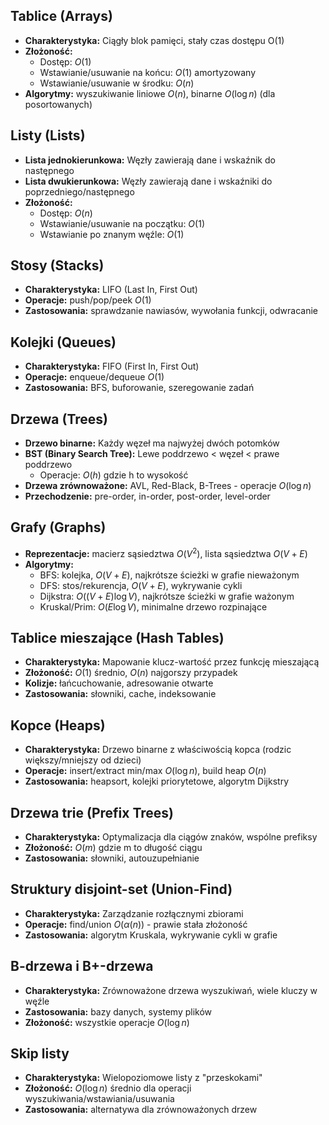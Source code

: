 
## Tablice (Arrays)

- **Charakterystyka:** Ciągły blok pamięci, stały czas dostępu O(1)
- **Złożoność:**
    - Dostęp: $O(1)$
    - Wstawianie/usuwanie na końcu: $O(1)$ amortyzowany
    - Wstawianie/usuwanie w środku: $O(n)$
- **Algorytmy:** wyszukiwanie liniowe $O(n)$, binarne $O(\log n)$ (dla posortowanych)

## Listy (Lists)

- **Lista jednokierunkowa:** Węzły zawierają dane i wskaźnik do następnego
- **Lista dwukierunkowa:** Węzły zawierają dane i wskaźniki do poprzedniego/następnego
- **Złożoność:**
    - Dostęp: $O(n)$
    - Wstawianie/usuwanie na początku: $O(1)$
    - Wstawianie po znanym węźle: $O(1)$

## Stosy (Stacks)

- **Charakterystyka:** LIFO (Last In, First Out)
- **Operacje:** push/pop/peek $O(1)$
- **Zastosowania:** sprawdzanie nawiasów, wywołania funkcji, odwracanie

## Kolejki (Queues)

- **Charakterystyka:** FIFO (First In, First Out)
- **Operacje:** enqueue/dequeue $O(1)$
- **Zastosowania:** BFS, buforowanie, szeregowanie zadań

## Drzewa (Trees)

- **Drzewo binarne:** Każdy węzeł ma najwyżej dwóch potomków
- **BST (Binary Search Tree):** Lewe poddrzewo < węzeł < prawe poddrzewo
    - Operacje: $O(h)$ gdzie h to wysokość
- **Drzewa zrównoważone:** AVL, Red-Black, B-Trees - operacje $O(\log n)$
- **Przechodzenie:** pre-order, in-order, post-order, level-order

## Grafy (Graphs)

- **Reprezentacje:** macierz sąsiedztwa $O(V^2)$, lista sąsiedztwa $O(V+E)$
- **Algorytmy:**
    - BFS: kolejka, $O(V+E)$, najkrótsze ścieżki w grafie nieważonym
    - DFS: stos/rekurencja, $O(V+E)$, wykrywanie cykli
    - Dijkstra: $O((V+E)\log V)$, najkrótsze ścieżki w grafie ważonym
    - Kruskal/Prim: $O(E\log V)$, minimalne drzewo rozpinające

## Tablice mieszające (Hash Tables)

- **Charakterystyka:** Mapowanie klucz-wartość przez funkcję mieszającą
- **Złożoność:** $O(1)$ średnio, $O(n)$ najgorszy przypadek
- **Kolizje:** łańcuchowanie, adresowanie otwarte
- **Zastosowania:** słowniki, cache, indeksowanie

## Kopce (Heaps)

- **Charakterystyka:** Drzewo binarne z właściwością kopca (rodzic większy/mniejszy od dzieci)
- **Operacje:** insert/extract min/max $O(\log n)$, build heap $O(n)$
- **Zastosowania:** heapsort, kolejki priorytetowe, algorytm Dijkstry

## Drzewa trie (Prefix Trees)

- **Charakterystyka:** Optymalizacja dla ciągów znaków, wspólne prefiksy
- **Złożoność:** $O(m)$ gdzie m to długość ciągu
- **Zastosowania:** słowniki, autouzupełnianie

## Struktury disjoint-set (Union-Find)

- **Charakterystyka:** Zarządzanie rozłącznymi zbiorami
- **Operacje:** find/union $O(\alpha(n))$ - prawie stała złożoność
- **Zastosowania:** algorytm Kruskala, wykrywanie cykli w grafie

## B-drzewa i B+-drzewa

- **Charakterystyka:** Zrównoważone drzewa wyszukiwań, wiele kluczy w węźle
- **Zastosowania:** bazy danych, systemy plików
- **Złożoność:** wszystkie operacje $O(\log n)$

## Skip listy

- **Charakterystyka:** Wielopoziomowe listy z "przeskokami"
- **Złożoność:** $O(\log n)$ średnio dla operacji wyszukiwania/wstawiania/usuwania
- **Zastosowania:** alternatywa dla zrównoważonych drzew